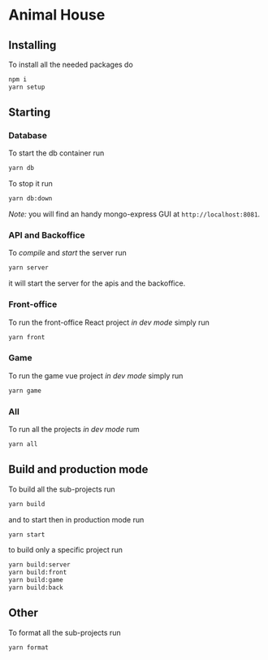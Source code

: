 # Animal House

## Installing

To install all the needed packages do

```sh
npm i
yarn setup
```

## Starting

### Database

To start the db container run

```sh
yarn db
```

To stop it run

```sh
yarn db:down
```

_Note:_ you will find an handy mongo-express GUI at `http://localhost:8081`.

### API and Backoffice 

To _compile_  and _start_ the server run

```sh
yarn server
```

it will start the server for the apis and the backoffice. 

### Front-office

To run the front-office React project _in dev mode_ simply run

```sh
yarn front
```

### Game

To run the game vue project _in dev mode_ simply run

```sh
yarn game
```

### All

To run all the projects _in dev mode_ rum

```sh
yarn all
```

## Build and production mode

To build all the sub-projects run
```sh
yarn build
```

and to start then in production mode run
```sh
yarn start
```

to build only a specific project run
```sh
yarn build:server
yarn build:front
yarn build:game
yarn build:back
```

## Other

To format all the sub-projects run
```sh
yarn format
```









